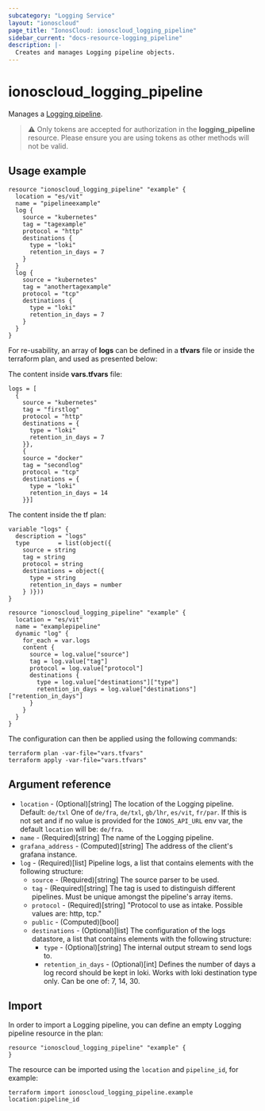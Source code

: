 ```yaml
---
subcategory: "Logging Service"
layout: "ionoscloud"
page_title: "IonosCloud: ionoscloud_logging_pipeline"
sidebar_current: "docs-resource-logging_pipeline"
description: |-
  Creates and manages Logging pipeline objects.
---
```


# ionoscloud_logging_pipeline

Manages a [Logging pipeline](https://docs.ionos.com/cloud/observability/logging-service/overview/log-pipelines).

> ⚠️  Only tokens are accepted for authorization in the **logging_pipeline** resource. Please ensure you are using tokens as other methods will not be valid.

## Usage example

```hcl
resource "ionoscloud_logging_pipeline" "example" {
  location = "es/vit"
  name = "pipelineexample"
  log {
    source = "kubernetes"
    tag = "tagexample"
    protocol = "http"
    destinations {
      type = "loki"
      retention_in_days = 7
    }
  }
  log {
    source = "kubernetes"
    tag = "anothertagexample"
    protocol = "tcp"
    destinations {
      type = "loki"
      retention_in_days = 7
    }
  }
}
```

For re-usability, an array of **logs** can be defined in a **tfvars** file or inside the terraform
plan, and used as presented below:

The content inside **vars.tfvars** file:

```hcl
logs = [
  {
    source = "kubernetes"
    tag = "firstlog"
    protocol = "http"
    destinations = {
      type = "loki"
      retention_in_days = 7
    }},
    {
    source = "docker"
    tag = "secondlog"
    protocol = "tcp"
    destinations = {
      type = "loki"
      retention_in_days = 14
    }}]
```

The content inside the tf plan:

```hcl
variable "logs" {
  description = "logs"
  type        = list(object({
    source = string
    tag = string
    protocol = string
    destinations = object({
      type = string
      retention_in_days = number
    } )}))
}

resource "ionoscloud_logging_pipeline" "example" {
  location = "es/vit"
  name = "examplepipeline"
  dynamic "log" {
    for_each = var.logs
    content {
      source = log.value["source"]
      tag = log.value["tag"]
      protocol = log.value["protocol"]
      destinations {
        type = log.value["destinations"]["type"]
        retention_in_days = log.value["destinations"]["retention_in_days"]
      }
    }
  }
}
```
The configuration can then be applied using the following commands:

```shell
terraform plan -var-file="vars.tfvars"
terraform apply -var-file="vars.tfvars"
```

## Argument reference

* `location` - (Optional)[string] The location of the Logging pipeline. Default: `de/txl` One of `de/fra`, `de/txl`, `gb/lhr`, `es/vit`, `fr/par`. If this is not set and if no value is provided for the `IONOS_API_URL` env var, the default `location` will be: `de/fra`.
* `name` - (Required)[string] The name of the Logging pipeline.
* `grafana_address` - (Computed)[string] The address of the client's grafana instance.
* `log` - (Required)[list] Pipeline logs, a list that contains elements with the following structure:
  * `source` - (Required)[string] The source parser to be used.
  * `tag` - (Required)[string] The tag is used to distinguish different pipelines. Must be unique amongst the pipeline's array items.
  * `protocol` - (Required)[string] "Protocol to use as intake. Possible values are: http, tcp."
  * `public` - (Computed)[bool]
  * `destinations` - (Optional)[list] The configuration of the logs datastore, a list that contains elements with the following structure:
    * `type` - (Optional)[string] The internal output stream to send logs to.
    * `retention_in_days` - (Optional)[int] Defines the number of days a log record should be kept in loki. Works with loki destination type only. Can be one of: 7, 14, 30.

## Import

In order to import a Logging pipeline, you can define an empty Logging pipeline resource in the plan:

```hcl
resource "ionoscloud_logging_pipeline" "example" {
}
```

The resource can be imported using the `location` and `pipeline_id`, for example:

```shell
terraform import ionoscloud_logging_pipeline.example location:pipeline_id
```
